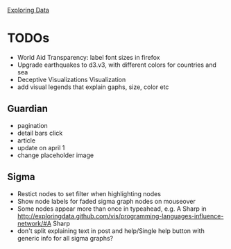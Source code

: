 [Exploring Data](http://exploringdata.github.com/)

# TODOs

* World Aid Transparency: label font sizes in firefox
* Upgrade earthquakes to d3.v3, with different colors for countries and sea
* Deceptive Visualizations Visualization
* add visual legends that explain gaphs, size, color etc

## Guardian
* pagination
* detail bars click
* article
* update on april 1
* change placeholder image

## Sigma

* Restict nodes to set filter when highlighting nodes
* Show node labels for faded sigma graph nodes on mouseover
* Some nodes appear more than once in typeahead, e.g. A Sharp in http://exploringdata.github.com/vis/programming-languages-influence-network/#A Sharp
* don't split explaining text in post and help/Single help button with generic info for all sigma graphs?